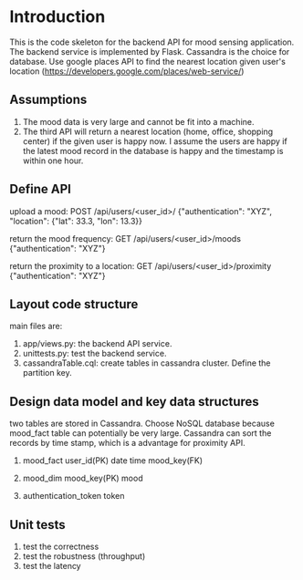 # Introduction
This is the code skeleton for the backend API for mood sensing application. The backend service is implemented by Flask. Cassandra is the choice for database. Use google places API to find the nearest location given user's location (https://developers.google.com/places/web-service/)

## Assumptions
1. The mood data is very large and cannot be fit into a machine.
2. The third API will return a nearest location (home, office, shopping center) if the given user is happy now. I assume the users are happy if the latest mood record in the database is happy and the timestamp is within one hour.

## Define API
upload a mood:
POST /api/users/<user_id>/<mood>
{"authentication": "XYZ", "location": {"lat": 33.3, "lon": 13.3}}

return the mood frequency:
GET /api/users/<user_id>/moods
{"authentication": "XYZ"}

return the proximity to a location:
GET /api/users/<user_id>/proximity
{"authentication": "XYZ"}

## Layout code structure
main files are:
1. app/views.py: the backend API service.
2. unittests.py: test the backend service.
3. cassandraTable.cql: create tables in cassandra cluster. Define the partition key.

## Design data model and key data structures
two tables are stored in Cassandra. Choose NoSQL database because mood_fact table can potentially be very large. Cassandra can sort the records by time stamp, which is a advantage for proximity API.
1. mood_fact
    user_id(PK)
    date
    time
    mood_key(FK)

2. mood_dim
    mood_key(PK)
    mood

3. authentication_token
    token

## Unit tests
1. test the correctness
2. test the robustness (throughput)
3. test the latency